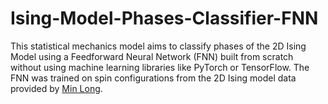 # Ising-Model-Phases-Classifier-FNN
This statistical mechanics model aims to classify phases of the 2D Ising Model using a Feedforward Neural Network (FNN) built from scratch without using machine learning libraries like PyTorch or TensorFlow. The FNN was trained on spin configurations from the 2D Ising model data provided by [Min Long](https://github.com/DavidGoing).
